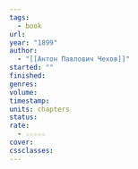 ```yaml
---
tags:
  - book
url: 
year: "1899"
author:
  - "[[Антон Павлович Чехов]]"
started: ""
finished: 
genres: 
volume: 
timestamp: 
units: chapters
status: 
rate:
  - ☆☆☆☆☆
cover: 
cssclasses:
---
```

